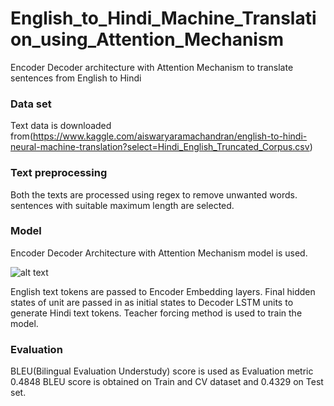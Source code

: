# English_to_Hindi_Machine_Translation_using_Attention_Mechanism
Encoder Decoder architecture with Attention Mechanism to translate sentences from English to Hindi
### Data set
Text data is downloaded from(https://www.kaggle.com/aiswaryaramachandran/english-to-hindi-neural-machine-translation?select=Hindi_English_Truncated_Corpus.csv)

### Text preprocessing
Both the texts are processed using regex to remove unwanted words. sentences with suitable maximum length are selected.

### Model ###
Encoder Decoder Architecture with Attention Mechanism model is used.

![alt text](https://www.google.com/url?sa=i&url=https%3A%2F%2Fwww.tensorflow.org%2Ftext%2Ftutorials%2Fnmt_with_attention&psig=AOvVaw2nSW8i0DFqaK1EFfxdulTj&ust=1632892680210000&source=images&cd=vfe&ved=0CAgQjRxqFwoTCPiMkMX1oPMCFQAAAAAdAAAAABAD)
 
English text tokens are passed to Encoder Embedding layers. Final hidden states of  unit are passed in as initial states to Decoder LSTM units to generate Hindi text tokens. 
Teacher forcing method is used to train the model. 

### Evaluation ###
BLEU(Bilingual Evaluation Understudy) score is used as Evaluation metric
0.4848 BLEU score is obtained on Train and CV dataset and 0.4329 on Test set.
